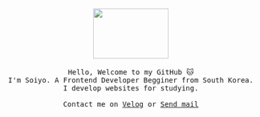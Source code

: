 <p align="center">
<br>
  <img src="https://c.tenor.com/5sSfXPzbWd8AAAAd/cat-sneaking.gif" height=100px width=150px>
  <samp>
    <br><br>
    Hello, Welcome to my GitHub 🐱<br>
    I'm Soiyo. A Frontend Developer Begginer from South Korea. <br>
    I develop websites for studying. <br><br> 
    Contact me on <a href="https://velog.io/@soyoyun">Velog</a> or <a href="mailto:soiyosauce@gmail.com">Send mail</a>
<!-- 
🍺 Tech Stacks
<br><br>
<a href="https://velog.io/@soyoyun"><img src="https://img.shields.io/badge/velog-darkgreen?style=flat&logo=velog&logoColor=white&link=https://velog.io/@soyoyun"/>
<img src="https://img.shields.io/badge/python-3776AB?style=flat&logo=python&logoColor=white"/>
<img src="https://img.shields.io/badge/django-darkgreen?style=flat&logo=django&logoColor=white"/>
<img src="https://img.shields.io/badge/html5-E34F26?style=flat&logo=html5&logoColor=white"/>
<img src="https://img.shields.io/badge/css3-FF9933?style=flat&logo=css3&logoColor=white"/>
<img src="https://img.shields.io/badge/javascript-F7DF1E?style=flat&logo=javascript&logoColor=white"/>
<img src="https://img.shields.io/badge/flask-red?style=flat&logo=flask&logoColor=white"/>
<img src="https://img.shields.io/badge/slack-purple?style=flat&logo=slack&logoColor=white"/>
<img src="https://img.shields.io/badge/notion-black?style=flat&logo=notion&logoColor=white"/>
<img src="https://img.shields.io/badge/mongodb-darkgreen?style=flat&logo=mongodb&logoColor=white"/>
<br><br>

        🎧 About me

        - 🔭 I’m currently working on this page 
        - 🌱 I’m currently learning django 
        - 👯 I’m looking to collaborate on code lovers 
        - 🤔 I’m looking for help with my codes 
        - 💬 Ask me about anything 
        - 📫 How to reach me: soiyosauce@gmail.com 

![Soiyo's GitHub stats](https://github-readme-stats.vercel.app/api?username=soiyo&show_icons=true&theme=tokyonight)
    
[![Top Langs](https://github-readme-stats.vercel.app/api/top-langs/?username=soiyo&layout=compact)](https://github.com/soiyo/)

  </samp>
   -->
